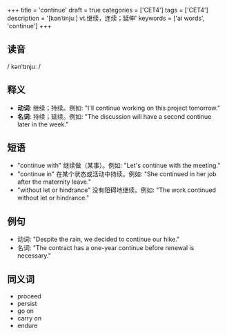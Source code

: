 +++
title = 'continue'
draft = true
categories = ['CET4']
tags = ['CET4']
description = '[kənˈtinjuː] vt.继续，连续；延伸'
keywords = ['ai words', 'continue']
+++

## 读音
/ kənˈtɪnjuː /

## 释义
- **动词**: 继续；持续。例如: "I'll continue working on this project tomorrow."
- **名词**: 持续；延续。例如: "The discussion will have a second continue later in the week."

## 短语
- "continue with" 继续做（某事）。例如: "Let's continue with the meeting."
- "continue in" 在某个状态或活动中持续。例如: "She continued in her job after the maternity leave."
- "without let or hindrance" 没有阻碍地继续。例如: "The work continued without let or hindrance."

## 例句
- 动词: "Despite the rain, we decided to continue our hike."
- 名词: "The contract has a one-year continue before renewal is necessary."

## 同义词
- proceed
- persist
- go on
- carry on
- endure
